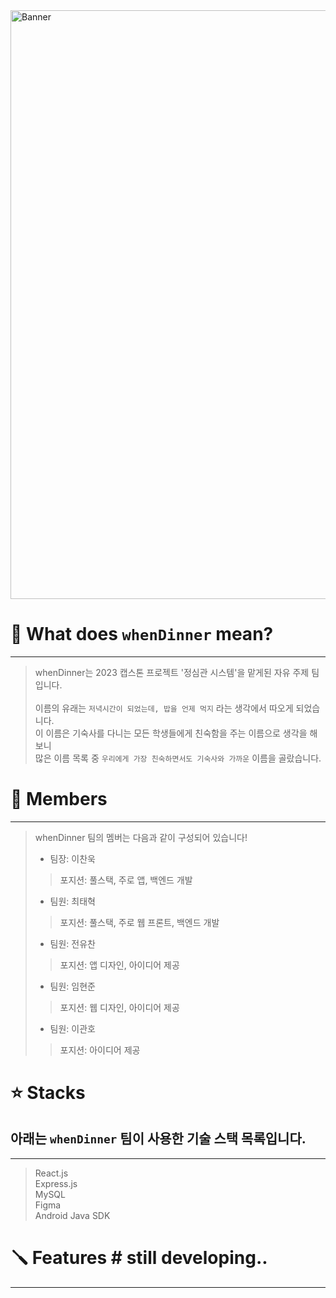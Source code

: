 <img width="942" alt="Banner" src="https://user-images.githubusercontent.com/84012697/228691687-4ac98551-f30d-418b-8420-3027186496ee.png">

# 🍙 What does ``whenDinner`` mean?
- - -
> whenDinner는 2023 캡스톤 프로젝트 '정심관 시스템'을 맡게된 자유 주제 팀 입니다. <br>
>  <br>
> 이름의 유래는 ``저녁시간이 되었는데, 밥을 언제 먹지`` 라는 생각에서 따오게 되었습니다. <br>
> 이 이름은 기숙사를 다니는 모든 학생들에게 친숙함을 주는 이름으로 생각을 해보니 <br>
> 많은 이름 목록 중 ``우리에게 가장 친숙하면서도 기숙사와 가까운`` 이름을 골랐습니다.

# 👤 Members
- - -
> whenDinner 팀의 멤버는 다음과 같이 구성되어 있습니다!
> - 팀장: 이찬욱
> > 포지션: 풀스택, 주로 앱, 백엔드 개발
> - 팀원: 최태혁
> > 포지션: 풀스택, 주로 웹 프론트, 백엔드 개발
> - 팀원: 전유찬
> > 포지션: 앱 디자인, 아이디어 제공
> - 팀원: 임현준
> > 포지션: 웹 디자인, 아이디어 제공
> - 팀원: 이관호
> > 포지션: 아이디어 제공

# ⭐ Stacks
## 아래는 ``whenDinner`` 팀이 사용한 기술 스택 목록입니다.
- - -
> 
> React.js <br>
> Express.js<br>
> MySQL <br>
> Figma <br>
> Android Java SDK <br>

# 🪛 Features # still developing..
- - -
